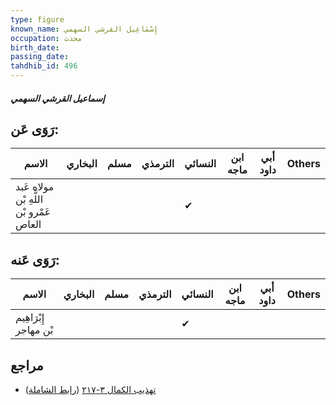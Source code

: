 ```yaml
---
type: figure
known_name: إِسْمَاعِيل القرشي السهمي
occupation: محدث
birth_date:
passing_date:
tahdhib_id: 496
---
```

##### إسماعيل القرشي السهمي

## رَوَى عَن:
| الاسم                                   | البخاري | مسلم | الترمذي | النسائي | ابن ماجه | أبي داود | Others |
| --------------------------------------- | ------- | ---- | ------- | ------- | -------- | -------- | ------ |
| مولاه عَبد اللَّهِ بْن عَمْرو بْن العاص |         |      |         | ✔       |          |          |        |
## رَوَى عَنه:
| الاسم                 | البخاري | مسلم | الترمذي | النسائي | ابن ماجه | أبي داود | Others |
| --------------------- | ------- | ---- | ------- | ------- | -------- | -------- | ------ |
| إِبْرَاهِيم بْن مهاجر |         |      |         | ✔       |          |          |        |
## مراجع
- [تهذيب الكمال ٣-٢١٧](obsidian://open?vault=Tahdhib-al-Kamal&file=Figures/٤٩٦-إسماعيل%20القرشي%20السهمي) ([رابط الشاملة](https://shamela.ws/book/3722/1231))